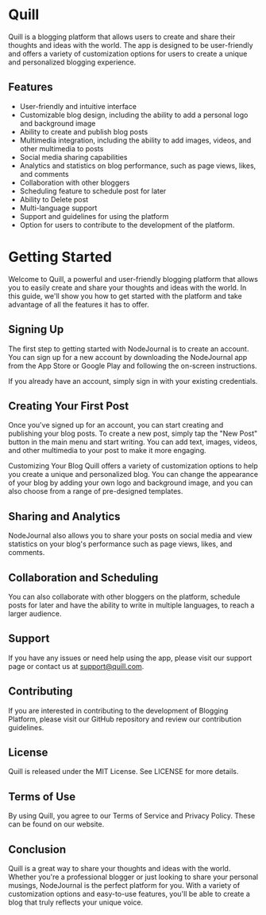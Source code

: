 # Quill

Quill is a blogging platform that allows users to create and share their thoughts and ideas with the world. The app is designed to be user-friendly and offers a variety of customization options for users to create a unique and personalized blogging experience.

## Features
- User-friendly and intuitive interface
- Customizable blog design, including the ability to add a personal logo and background image
- Ability to create and publish blog posts
- Multimedia integration, including the ability to add images, videos, and other multimedia to posts
- Social media sharing capabilities
- Analytics and statistics on blog performance, such as page views, likes, and comments
- Collaboration with other bloggers
- Scheduling feature to schedule post for later
- Ability to Delete post
- Multi-language support
- Support and guidelines for using the platform
- Option for users to contribute to the development of the platform.

# Getting Started

Welcome to Quill, a powerful and user-friendly blogging platform that allows you to easily create and share your thoughts and ideas with the world. In this guide, we'll show you how to get started with the platform and take advantage of all the features it has to offer.

## Signing Up

The first step to getting started with NodeJournal is to create an account. You can sign up for a new account by downloading the NodeJournal app from the App Store or Google Play and following the on-screen instructions.

If you already have an account, simply sign in with your existing credentials.

## Creating Your First Post

Once you've signed up for an account, you can start creating and publishing your blog posts. To create a new post, simply tap the "New Post" button in the main menu and start writing. You can add text, images, videos, and other multimedia to your post to make it more engaging.

Customizing Your Blog
Quill offers a variety of customization options to help you create a unique and personalized blog. You can change the appearance of your blog by adding your own logo and background image, and you can also choose from a range of pre-designed templates.

## Sharing and Analytics

NodeJournal also allows you to share your posts on social media and view statistics on your blog's performance such as page views, likes, and comments.

## Collaboration and Scheduling

You can also collaborate with other bloggers on the platform, schedule posts for later and have the ability to write in multiple languages, to reach a larger audience.

## Support

If you have any issues or need help using the app, please visit our support page or contact us at support@quill.com.

## Contributing

If you are interested in contributing to the development of Blogging Platform, please visit our GitHub repository and review our contribution guidelines.

## License
Quill is released under the MIT License. See LICENSE for more details.

## Terms of Use

By using Quill, you agree to our Terms of Service and Privacy Policy. These can be found on our website.

## Conclusion

Quill is a great way to share your thoughts and ideas with the world. Whether you're a professional blogger or just looking to share your personal musings, NodeJournal is the perfect platform for you. With a variety of customization options and easy-to-use features, you'll be able to create a blog that truly reflects your unique voice.
